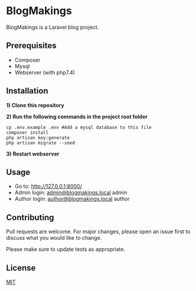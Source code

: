 # BlogMakings

BlogMakings is a Laravel blog project.

## Prerequisites

- Composer
- Mysql
- Webserver (with php7.4)

## Installation

**1) Clone this repository**

**2) Run the following commands in the project root folder**

    cp .env.example .env #Add a mysql database to this file
    composer install
    php artisan key:generate
    php artisan migrate --seed

**3) Restart webserver**
    

## Usage

- Go to:        http://127.0.0.1:8000/
- Admin login:  admin@blogmakings.local		admin
- Author login:	author@blogmakings.local	author


## Contributing
Pull requests are welcome. For major changes, please open an issue first to discuss what you would like to change.

Please make sure to update tests as appropriate.

## License
[MIT](https://choosealicense.com/licenses/mit/)

